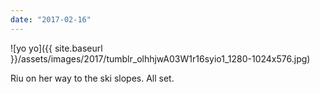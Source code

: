 ```yaml
---
date: "2017-02-16"
---
```


![yo yo]({{ site.baseurl }}/assets/images/2017/tumblr_olhhjwA03W1r16syio1_1280-1024x576.jpg)

Riu on her way to the ski slopes. All set.
